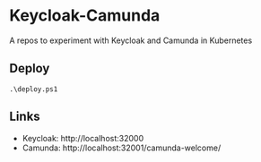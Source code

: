# Keycloak-Camunda
A repos to experiment with Keycloak and Camunda in Kubernetes

## Deploy

```
.\deploy.ps1
```

## Links

- Keycloak: http://localhost:32000
- Camunda: http://localhost:32001/camunda-welcome/
